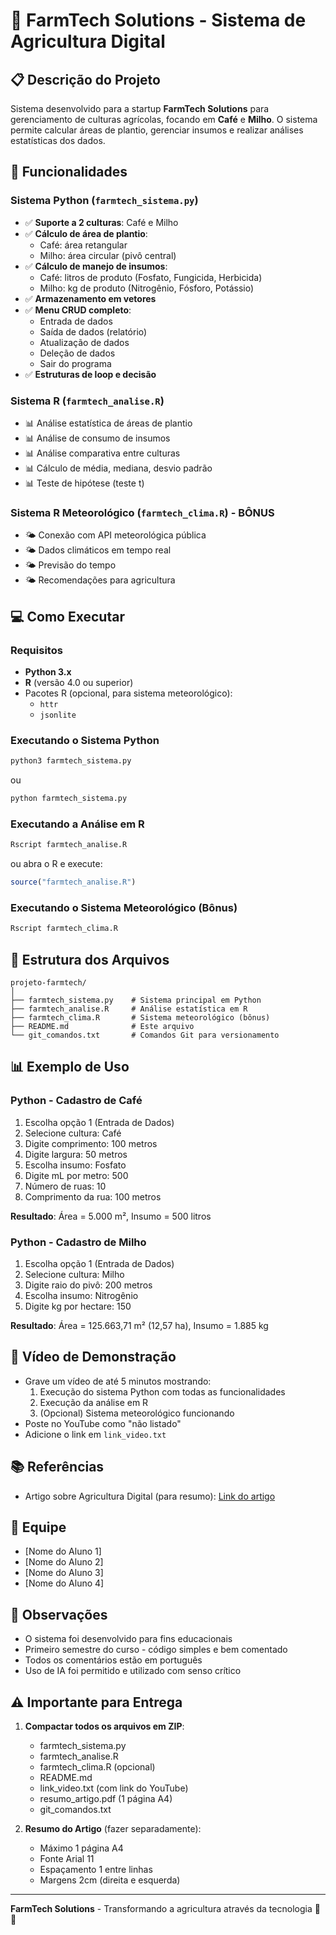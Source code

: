 # 🌱 FarmTech Solutions - Sistema de Agricultura Digital

## 📋 Descrição do Projeto
Sistema desenvolvido para a startup **FarmTech Solutions** para gerenciamento de culturas agrícolas, focando em **Café** e **Milho**. O sistema permite calcular áreas de plantio, gerenciar insumos e realizar análises estatísticas dos dados.

## 🚀 Funcionalidades

### Sistema Python (`farmtech_sistema.py`)
- ✅ **Suporte a 2 culturas**: Café e Milho
- ✅ **Cálculo de área de plantio**: 
  - Café: área retangular
  - Milho: área circular (pivô central)
- ✅ **Cálculo de manejo de insumos**:
  - Café: litros de produto (Fosfato, Fungicida, Herbicida)
  - Milho: kg de produto (Nitrogênio, Fósforo, Potássio)
- ✅ **Armazenamento em vetores**
- ✅ **Menu CRUD completo**:
  - Entrada de dados
  - Saída de dados (relatório)
  - Atualização de dados
  - Deleção de dados
  - Sair do programa
- ✅ **Estruturas de loop e decisão**

### Sistema R (`farmtech_analise.R`)
- 📊 Análise estatística de áreas de plantio
- 📊 Análise de consumo de insumos
- 📊 Análise comparativa entre culturas
- 📊 Cálculo de média, mediana, desvio padrão
- 📊 Teste de hipótese (teste t)

### Sistema R Meteorológico (`farmtech_clima.R`) - BÔNUS
- 🌤️ Conexão com API meteorológica pública
- 🌤️ Dados climáticos em tempo real
- 🌤️ Previsão do tempo
- 🌤️ Recomendações para agricultura

## 💻 Como Executar

### Requisitos
- **Python 3.x**
- **R** (versão 4.0 ou superior)
- Pacotes R (opcional, para sistema meteorológico):
  - `httr`
  - `jsonlite`

### Executando o Sistema Python
```bash
python3 farmtech_sistema.py
```
ou
```bash
python farmtech_sistema.py
```

### Executando a Análise em R
```bash
Rscript farmtech_analise.R
```
ou abra o R e execute:
```r
source("farmtech_analise.R")
```

### Executando o Sistema Meteorológico (Bônus)
```bash
Rscript farmtech_clima.R
```

## 📁 Estrutura dos Arquivos
```
projeto-farmtech/
│
├── farmtech_sistema.py    # Sistema principal em Python
├── farmtech_analise.R     # Análise estatística em R
├── farmtech_clima.R       # Sistema meteorológico (bônus)
├── README.md              # Este arquivo
└── git_comandos.txt       # Comandos Git para versionamento
```

## 📊 Exemplo de Uso

### Python - Cadastro de Café
1. Escolha opção 1 (Entrada de Dados)
2. Selecione cultura: Café
3. Digite comprimento: 100 metros
4. Digite largura: 50 metros
5. Escolha insumo: Fosfato
6. Digite mL por metro: 500
7. Número de ruas: 10
8. Comprimento da rua: 100 metros

**Resultado**: Área = 5.000 m², Insumo = 500 litros

### Python - Cadastro de Milho
1. Escolha opção 1 (Entrada de Dados)
2. Selecione cultura: Milho
3. Digite raio do pivô: 200 metros
4. Escolha insumo: Nitrogênio
5. Digite kg por hectare: 150

**Resultado**: Área = 125.663,71 m² (12,57 ha), Insumo = 1.885 kg

## 🎥 Vídeo de Demonstração
- Grave um vídeo de até 5 minutos mostrando:
  1. Execução do sistema Python com todas as funcionalidades
  2. Execução da análise em R
  3. (Opcional) Sistema meteorológico funcionando
- Poste no YouTube como "não listado"
- Adicione o link em `link_video.txt`

## 📚 Referências
- Artigo sobre Agricultura Digital (para resumo): [Link do artigo](https://www.alice.cnptia.embrapa.br/alice/bitstream/doc/1003485/1/CAP8.pdf)

## 👥 Equipe
- [Nome do Aluno 1]
- [Nome do Aluno 2]
- [Nome do Aluno 3]
- [Nome do Aluno 4]

## 📝 Observações
- O sistema foi desenvolvido para fins educacionais
- Primeiro semestre do curso - código simples e bem comentado
- Todos os comentários estão em português
- Uso de IA foi permitido e utilizado com senso crítico

## ⚠️ Importante para Entrega
1. **Compactar todos os arquivos em ZIP**:
   - farmtech_sistema.py
   - farmtech_analise.R
   - farmtech_clima.R (opcional)
   - README.md
   - link_video.txt (com link do YouTube)
   - resumo_artigo.pdf (1 página A4)
   - git_comandos.txt

2. **Resumo do Artigo** (fazer separadamente):
   - Máximo 1 página A4
   - Fonte Arial 11
   - Espaçamento 1 entre linhas
   - Margens 2cm (direita e esquerda)

---
**FarmTech Solutions** - Transformando a agricultura através da tecnologia 🚜🌱
